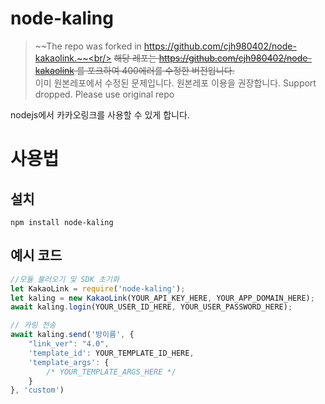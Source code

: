 # node-kaling
> ~~The repo was forked in https://github.com/cjh980402/node-kakaolink.~~<br/>
> ~~해당 레포는 https://github.com/cjh980402/node-kakaolink 를 포크하여 400에러를 수정한 버전입니다.~~<br/>
> 이미 원본레포에서 수정된 문제입니다. 원본레포 이용을 권장합니다.
> Support dropped. Please use original repo

nodejs에서 카카오링크를 사용할 수 있게 합니다.

# 사용법
## 설치
```shell
npm install node-kaling
```
## 예시 코드
```javascript
//모듈 불러오기 및 SDK 초기화
let KakaoLink = require('node-kaling');
let kaling = new KakaoLink(YOUR_API_KEY_HERE, YOUR_APP_DOMAIN_HERE);
await kaling.login(YOUR_USER_ID_HERE, YOUR_USER_PASSWORD_HERE);

// 카링 전송
await kaling.send('방이름', {
    "link_ver": "4.0",
    'template_id': YOUR_TEMPLATE_ID_HERE,
    'template_args': {
        /* YOUR_TEMPLATE_ARGS_HERE */
    }
}, 'custom')
```
